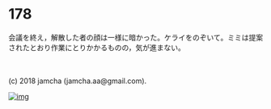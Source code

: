 # 178

会議を終え，解散した者の顔は一様に暗かった。ケライをのぞいて。ミミは提案されたとおり作業にとりかかるものの，気が進まない。  

<br>  
<br>  
(c) 2018 jamcha (jamcha.aa@gmail.com).  

[![img](http://i.creativecommons.org/l/by-nc-sa/4.0/88x31.png)](http://creativecommons.org/licenses/by-nc-sa/4.0/deed)
